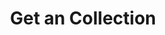 ---
title: Get an Collection
excerpt: Retrieve a Collection
api:
  file: swagger.json
  operationId: get_api-v3-collections-collectionid
hidden: false
---